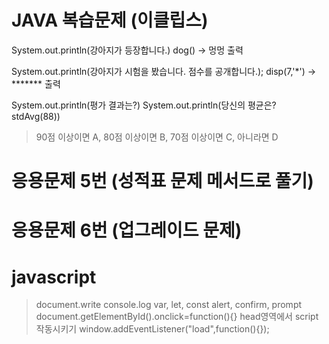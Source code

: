 # JAVA 복습문제 (이클립스)
System.out.println(강아지가 등장합니다.)
dog()       -> 멍멍 출력

System.out.println(강아지가 시험을 봤습니다. 점수를 공개합니다.);
disp(7,'*') -> ******* 출력

System.out.println(평가 결과는?)
System.out.println(당신의 평균은? stdAvg(88))
> 90점 이상이면 A, 80점 이상이면 B, 70점 이상이면 C, 아니라면 D


# 응용문제 5번 (성적표 문제 메서드로 풀기)
# 응용문제 6번 (업그레이드 문제)
# javascript
> document.write
> console.log
> var, let, const
> alert, confirm, prompt
> document.getElementById().onclick=function(){}
> head영역에서 script 작동시키기
> window.addEventListener("load",function(){});